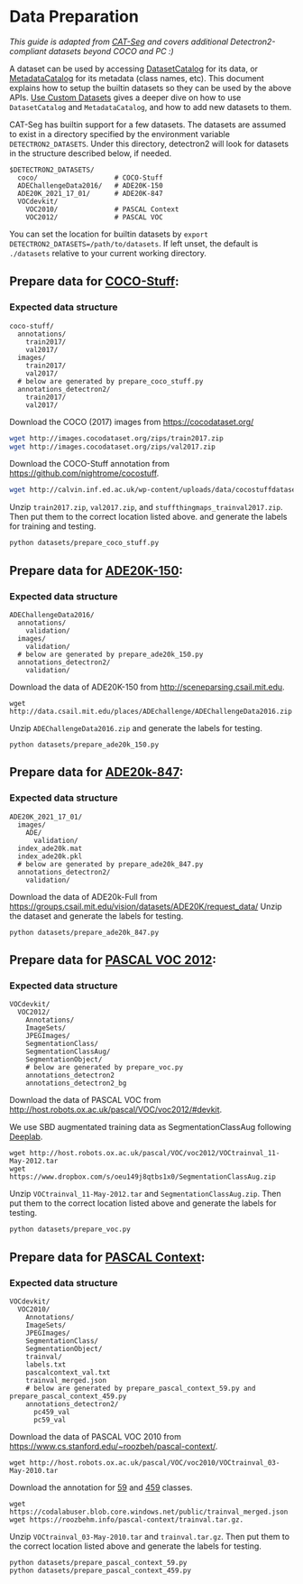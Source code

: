 # Data Preparation 

*This guide is adapted from [CAT-Seg](https://github.com/KU-CVLAB/CAT-Seg/blob/main/datasets/README.md) and covers additional Detectron2-compliant datasets beyond COCO and PC :)*     

A dataset can be used by accessing [DatasetCatalog](https://detectron2.readthedocs.io/modules/data.html#detectron2.data.DatasetCatalog)
for its data, or [MetadataCatalog](https://detectron2.readthedocs.io/modules/data.html#detectron2.data.MetadataCatalog) for its metadata (class names, etc).
This document explains how to setup the builtin datasets so they can be used by the above APIs.
[Use Custom Datasets](https://detectron2.readthedocs.io/tutorials/datasets.html) gives a deeper dive on how to use `DatasetCatalog` and `MetadataCatalog`,
and how to add new datasets to them.

CAT-Seg has builtin support for a few datasets.
The datasets are assumed to exist in a directory specified by the environment variable
`DETECTRON2_DATASETS`.
Under this directory, detectron2 will look for datasets in the structure described below, if needed.
```
$DETECTRON2_DATASETS/
  coco/                   # COCO-Stuff
  ADEChallengeData2016/   # ADE20K-150
  ADE20K_2021_17_01/      # ADE20K-847
  VOCdevkit/ 
    VOC2010/              # PASCAL Context
    VOC2012/              # PASCAL VOC
```

You can set the location for builtin datasets by `export DETECTRON2_DATASETS=/path/to/datasets`.
If left unset, the default is `./datasets` relative to your current working directory.

## Prepare data for [COCO-Stuff](https://github.com/nightrome/cocostuff):

### Expected data structure

```
coco-stuff/
  annotations/
    train2017/
    val2017/
  images/
    train2017/
    val2017/
  # below are generated by prepare_coco_stuff.py
  annotations_detectron2/
    train2017/
    val2017/ 
```
Download the COCO (2017) images from https://cocodataset.org/

```bash
wget http://images.cocodataset.org/zips/train2017.zip
wget http://images.cocodataset.org/zips/val2017.zip
```

Download the COCO-Stuff annotation from https://github.com/nightrome/cocostuff.
```bash
wget http://calvin.inf.ed.ac.uk/wp-content/uploads/data/cocostuffdataset/stuffthingmaps_trainval2017.zip
```
Unzip `train2017.zip`, `val2017.zip`, and `stuffthingmaps_trainval2017.zip`. Then put them to the correct location listed above. and generate the labels for training and testing.

```
python datasets/prepare_coco_stuff.py
```



## Prepare data for [ADE20K-150](http://sceneparsing.csail.mit.edu):

### Expected data structure 
```
ADEChallengeData2016/
  annotations/
    validation/
  images/
    validation/
  # below are generated by prepare_ade20k_150.py
  annotations_detectron2/
    validation/
```
Download the data of ADE20K-150 from http://sceneparsing.csail.mit.edu.
```
wget http://data.csail.mit.edu/places/ADEchallenge/ADEChallengeData2016.zip
```
Unzip `ADEChallengeData2016.zip` and generate the labels for testing.
```
python datasets/prepare_ade20k_150.py
```
## Prepare data for [ADE20k-847](https://groups.csail.mit.edu/vision/datasets/ADE20K/):

### Expected data structure 
```
ADE20K_2021_17_01/
  images/
    ADE/
      validation/
  index_ade20k.mat
  index_ade20k.pkl
  # below are generated by prepare_ade20k_847.py
  annotations_detectron2/
    validation/
```
Download the data of ADE20k-Full from https://groups.csail.mit.edu/vision/datasets/ADE20K/request_data/
Unzip the dataset and generate the labels for testing.
```
python datasets/prepare_ade20k_847.py
```

## Prepare data for [PASCAL VOC 2012](http://host.robots.ox.ac.uk/pascal/VOC/voc2012/#devkit):


### Expected data structure 
```
VOCdevkit/
  VOC2012/
    Annotations/
    ImageSets/
    JPEGImages/
    SegmentationClass/
    SegmentationClassAug/ 
    SegmentationObject/
    # below are generated by prepare_voc.py
    annotations_detectron2
    annotations_detectron2_bg

```
Download the data of PASCAL VOC from http://host.robots.ox.ac.uk/pascal/VOC/voc2012/#devkit.

We use SBD augmentated training data as SegmentationClassAug following [Deeplab](https://github.com/kazuto1011/deeplab-pytorch/blob/master/data/datasets/voc12/README.md).
```
wget http://host.robots.ox.ac.uk/pascal/VOC/voc2012/VOCtrainval_11-May-2012.tar
wget https://www.dropbox.com/s/oeu149j8qtbs1x0/SegmentationClassAug.zip
```
Unzip `VOCtrainval_11-May-2012.tar` and `SegmentationClassAug.zip`. Then put them to the correct location listed above and generate the labels for testing.
```
python datasets/prepare_voc.py
```


## Prepare data for [PASCAL Context](https://www.cs.stanford.edu/~roozbeh/pascal-context/):


### Expected data structure 
```
VOCdevkit/
  VOC2010/
    Annotations/
    ImageSets/
    JPEGImages/
    SegmentationClass/
    SegmentationObject/
    trainval/
    labels.txt
    pascalcontext_val.txt
    trainval_merged.json
    # below are generated by prepare_pascal_context_59.py and prepare_pascal_context_459.py
    annotations_detectron2/
      pc459_val
      pc59_val
```
Download the data of PASCAL VOC 2010 from https://www.cs.stanford.edu/~roozbeh/pascal-context/. 

```
wget http://host.robots.ox.ac.uk/pascal/VOC/voc2010/VOCtrainval_03-May-2010.tar
```
Download the annotation for [59](https://codalabuser.blob.core.windows.net/public/trainval_merged.json) and [459](https://roozbehm.info/pascal-context/trainval.tar.gz.) classes.
```
wget https://codalabuser.blob.core.windows.net/public/trainval_merged.json
wget https://roozbehm.info/pascal-context/trainval.tar.gz.
```
Unzip `VOCtrainval_03-May-2010.tar` and `trainval.tar.gz`. Then put them to the correct location listed above and generate the labels for testing.
```
python datasets/prepare_pascal_context_59.py
python datasets/prepare_pascal_context_459.py
```